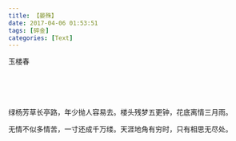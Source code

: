 ```yaml
---
title: 【晏殊】
date: 2017-04-06 01:53:51
tags: [碎金]
categories: [Text]
---
```


<p dir="ltr"  >玉楼春<br /><br /><br /><br /><br /></p> 
<p dir="ltr"  >绿杨芳草长亭路，年少抛人容易去。楼头残梦五更钟，花底离情三月雨。</p> 
<p dir="ltr"  >无情不似多情苦，一寸还成千万缕。天涯地角有穷时，只有相思无尽处。</p>